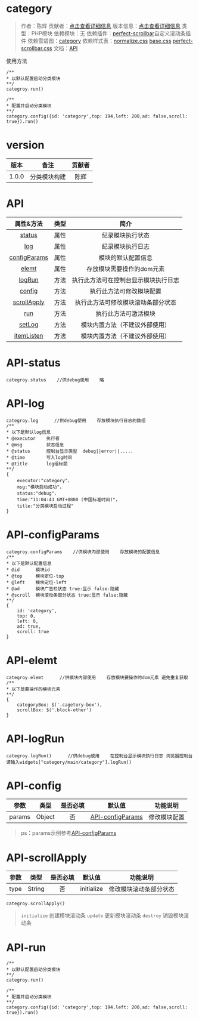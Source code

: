 # category
> 作者：陈辉
> 贡献者：[点击查看详细信息](#version)
> 版本信息：[点击查看详细信息](#version)
> 类型：PHP模块
> 依赖模块：无
> 依赖插件：[perfect-scrollbar](https://github.com/noraesae/perfect-scrollbar)自定义滚动条插件
> 依赖雪碧图：[category]()
> 依赖样式表：[normalize.css]()   [base.css]()    [perfect-scrollbar.css]()
> 文档：[API](#api)

使用方法
```
/**
* 以默认配置启动分类模块
**/
categroy.run()

/**
* 配置并启动分类模块
**/
category.config({id: 'category',top: 194,left: 200,ad: false,scroll: true}).run()
```

# version
| 版本 | 备注 | 贡献者 | 
| :--: | :--: | :--: | 
| 1.0.0 | 分类模块构建 | 陈辉 |

# API
| 属性&方法 | 类型 | 简介 | 
| :--: | :--: | :--: | 
| [status](#api-status) | 属性 | 纪录模块执行状态 |
| [log](#api-log) | 属性 | 纪录模块执行日志 |
| [configParams](#api-configParams) | 属性 | 模块的默认配置信息 |
| [elemt](#api-elemt) | 属性 | 存放模块需要操作的dom元素 |
| [logRun](#api-logRun) | 方法 | 执行此方法可在控制台显示模块执行日志 |
| [config](#api-config) | 方法 | 执行此方法可修改模块配置 |
| [scrollApply](#api-scrollApply) | 方法 | 执行此方法可修改模块滚动条部分状态 |
| [run](#api-run) | 方法 | 执行此方法可激活模块 |
| [setLog](#api-setLog) | 方法 | 模块内置方法（不建议外部使用） |
| [itemListen](#api-itemListen) | 方法 | 模块内置方法（不建议外部使用） |

# API-status
```
categroy.status    //供debug使用    略 
```

# API-log
```
categroy.log      //供debug使用    存放模块执行日志的数组
/**
* 以下是默认log信息
* @executor    执行者
* @msg         状态信息
* @status      控制台显示类型  debug||error||.....
* @time        写入log时间
* @title       log组标题
**/
{
    executor:"category"，
    msg:"模块启动成功"，
    status:"debug"，
    time:"11:04:43 GMT+0800 (中国标准时间)"，
    title:"分类模块启动过程"
}
```

# API-configParams
```
categroy.configParams    //供模块内部使用    存放模块的配置信息
/**
* 以下是默认配置信息
* @id      模块id
* @top     模块定位-top
* @left    模块定位-left
* @ad      模块广告栏状态 true:显示 false:隐藏
* @scroll  模块滚动条部分状态 true:显示 false:隐藏
**/
{
    id: 'category',
    top: 0,
    left: 0,
    ad: true,
    scroll: true
}
```

# API-elemt
```
categroy.elemt      //供模块内部使用    存放模块要操作的dom元素 避免重复获取
/**
* 以下是要操作的模块元素
**/
{
    categoryBox: $('.cagetory-box'),
    scrollBox: $('.block-other')
}
```

# API-logRun
```
categroy.logRun()      //供debug使用    在控制台显示模块执行日志 浏览器控制台请输入widgets["category/main/category"].logRun()
```

# API-config
| 参数 | 类型 | 是否必填 | 默认值 | 功能说明 | 
| :--: | :--: | :--: | :--: | :--: | 
| params | Object | 否 | [API-configParams](#api-configParams) | 修改模块配置 |

> ps：params示例参考[API-configParams](#api-configParams)

# API-scrollApply
| 参数 | 类型 | 是否必填 | 默认值 | 功能说明 | 
| :--: | :--: | :--: | :--: | :--: | 
| type | String | 否 | initialize | 修改模块滚动条部分状态 |
```
categroy.scrollApply()
```
> `initialize` 创建模块滚动条
> `update` 更新模块滚动条
> `destroy` 销毁模块滚动条

# API-run
```
/**
* 以默认配置启动分类模块
**/
categroy.run()

/**
* 配置并启动分类模块
**/
category.config({id: 'category',top: 194,left: 200,ad: false,scroll: true}).run()